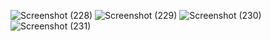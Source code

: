 ![Screenshot (228)](https://user-images.githubusercontent.com/78479119/130436004-c6a4f795-cb13-42b1-828b-68c3714a49e0.png)
![Screenshot (229)](https://user-images.githubusercontent.com/78479119/130436305-3c1c00b8-a7b0-438f-9a15-c1298e0a5437.png)
![Screenshot (230)](https://user-images.githubusercontent.com/78479119/130436118-aa1b7258-f802-4a7c-b2a1-6eeebc2b63fc.png)
![Screenshot (231)](https://user-images.githubusercontent.com/78479119/130436355-2f125911-3953-4cde-a92e-0eb9d72bf67c.png)

